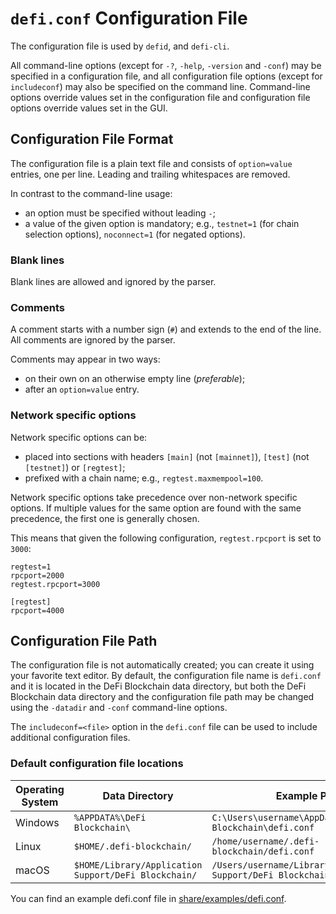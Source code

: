 # `defi.conf` Configuration File

The configuration file is used by `defid`, and `defi-cli`.

All command-line options (except for `-?`, `-help`, `-version` and `-conf`) may be specified in a configuration file, and all configuration file options (except for `includeconf`) may also be specified on the command line. Command-line options override values set in the configuration file and configuration file options override values set in the GUI.

## Configuration File Format

The configuration file is a plain text file and consists of `option=value` entries, one per line. Leading and trailing whitespaces are removed.

In contrast to the command-line usage:
- an option must be specified without leading `-`;
- a value of the given option is mandatory; e.g., `testnet=1` (for chain selection options), `noconnect=1` (for negated options).

### Blank lines

Blank lines are allowed and ignored by the parser.

### Comments

A comment starts with a number sign (`#`) and extends to the end of the line. All comments are ignored by the parser.

Comments may appear in two ways:
- on their own on an otherwise empty line (_preferable_);
- after an `option=value` entry.

### Network specific options

Network specific options can be:
- placed into sections with headers `[main]` (not `[mainnet]`), `[test]` (not `[testnet]`) or `[regtest]`;
- prefixed with a chain name; e.g., `regtest.maxmempool=100`.

Network specific options take precedence over non-network specific options.
If multiple values for the same option are found with the same precedence, the
first one is generally chosen.

This means that given the following configuration, `regtest.rpcport` is set to `3000`:

```
regtest=1
rpcport=2000
regtest.rpcport=3000

[regtest]
rpcport=4000
```

## Configuration File Path

The configuration file is not automatically created; you can create it using your favorite text editor. By default, the configuration file name is `defi.conf` and it is located in the DeFi Blockchain data directory, but both the DeFi Blockchain data directory and the configuration file path may be changed using the `-datadir` and `-conf` command-line options.

The `includeconf=<file>` option in the `defi.conf` file can be used to include additional configuration files.

### Default configuration file locations

Operating System | Data Directory | Example Path
-- | -- | --
Windows | `%APPDATA%\DeFi Blockchain\` | `C:\Users\username\AppData\Roaming\DeFi Blockchain\defi.conf`
Linux | `$HOME/.defi-blockchain/` | `/home/username/.defi-blockchain/defi.conf`
macOS | `$HOME/Library/Application Support/DeFi Blockchain/` | `/Users/username/Library/Application Support/DeFi Blockchain/defi.conf`

You can find an example defi.conf file in [share/examples/defi.conf](../share/examples/defi.conf).
